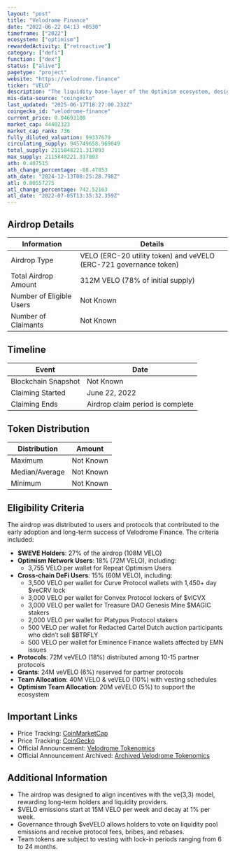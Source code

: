 ```yaml
---
layout: "post"
title: "Velodrome Finance"
date: "2022-06-22 04:13 +0530"
timeframe: ["2022"]
ecosystem: ["optimism"]
rewardedActivity: ["retroactive"]
category: ["defi"]
function: ["dex"]
status: ["alive"]
pagetype: "project"
website: "https://velodrome.finance"
ticker: "VELO"
description: "The liquidity base-layer of the Optimism ecosystem, designed to optimize liquidity incentives and governance through the ve(3,3) model."
mis-data-source: "coingecko"
last_updated: "2025-06-17T18:27:00.232Z"
coingecko_id: "velodrome-finance"
current_price: 0.04693108
market_cap: 44402323
market_cap_rank: 736
fully_diluted_valuation: 99337679
circulating_supply: 945749658.969049
total_supply: 2115848221.317893
max_supply: 2115848221.317893
ath: 0.407515
ath_change_percentage: -88.47853
ath_date: "2024-12-13T08:25:28.798Z"
atl: 0.00557275
atl_change_percentage: 742.52163
atl_date: "2022-07-05T13:35:32.359Z"
---
```


## Airdrop Details

| Information              | Details                                                           |
| ------------------------ | ----------------------------------------------------------------- |
| Airdrop Type             | VELO (ERC-20 utility token) and veVELO (ERC-721 governance token) |
| Total Airdrop Amount     | 312M VELO (78% of initial supply)                                 |
| Number of Eligible Users | Not Known                                                         |
| Number of Claimants      | Not Known                                                         |

## Timeline

| Event               | Date                             |
| ------------------- | -------------------------------- |
| Blockchain Snapshot | Not Known                        |
| Claiming Started    | June 22, 2022                    |
| Claiming Ends       | Airdrop claim period is complete |

## Token Distribution

| Distribution   | Amount    |
| -------------- | --------- |
| Maximum        | Not Known |
| Median/Average | Not Known |
| Minimum        | Not Known |

## Eligibility Criteria

The airdrop was distributed to users and protocols that contributed to the early adoption and long-term success of Velodrome Finance. The criteria included:

- **$WEVE Holders**: 27% of the airdrop (108M VELO)
- **Optimism Network Users**: 18% (72M VELO), including:
  - 3,755 VELO per wallet for Repeat Optimism Users
- **Cross-chain DeFi Users**: 15% (60M VELO), including:
  - 3,500 VELO per wallet for Curve Protocol wallets with 1,450+ day $veCRV lock
  - 3,000 VELO per wallet for Convex Protocol lockers of $vlCVX
  - 3,000 VELO per wallet for Treasure DAO Genesis Mine $MAGIC stakers
  - 2,000 VELO per wallet for Platypus Protocol stakers
  - 500 VELO per wallet for Redacted Cartel Dutch auction participants who didn’t sell $BTRFLY
  - 500 VELO per wallet for Eminence Finance wallets affected by EMN issues
- **Protocols**: 72M veVELO (18%) distributed among 10-15 partner protocols
- **Grants**: 24M veVELO (6%) reserved for partner protocols
- **Team Allocation**: 40M VELO & veVELO (10%) with vesting schedules
- **Optimism Team Allocation**: 20M veVELO (5%) to support the ecosystem

## Important Links

- Price Tracking: [CoinMarketCap](https://coinmarketcap.com/currencies/velodrome-finance/)
- Price Tracking: [CoinGecko](https://www.coingecko.com/en/coins/velodrome-finance)
- Official Announcement: [Velodrome Tokenomics](https://docs.velodrome.finance/tokenomics)
- Official Announcement Archived: [Archived Velodrome Tokenomics](https://web.archive.org/web/20230927035615/https://docs.velodrome.finance/tokenomics)

## Additional Information

- The airdrop was designed to align incentives with the ve(3,3) model, rewarding long-term holders and liquidity providers.
- $VELO emissions start at 15M VELO per week and decay at 1% per week.
- Governance through $veVELO allows holders to vote on liquidity pool emissions and receive protocol fees, bribes, and rebases.
- Team tokens are subject to vesting with lock-in periods ranging from 6 to 24 months.
